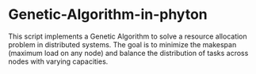 # Genetic-Algorithm-in-phyton
This script implements a Genetic Algorithm to solve a resource allocation problem in distributed systems. The goal is to minimize the makespan (maximum load on any node) and balance the distribution of tasks across nodes with varying capacities.
